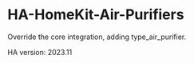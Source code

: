 # HA-HomeKit-Air-Purifiers

Override the core integration, adding type_air_purifier.

HA version: 2023.11
